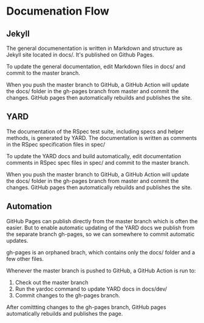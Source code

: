 # Documenation Flow

## Jekyll
The general documenentation is written in Markdown and structure as Jekyll site located in docs/. It's published on Github Pages.

To update the general documentation, edit Markdown files in docs/ and commit to the master branch.

When you push the master branch to GitHub, a GitHub Action will update the docs/ folder in the gh-pages branch from master and commit the changes. GitHub pages then automatically rebuilds and publishes the site.

## YARD
The documentation of the RSpec test suite, including specs and helper methods, is generated by YARD. The documentation is written as comments in the RSpec specification files in spec/


To update the YARD docs and build automatically, edit documentation comments in RSpec spec files in spec/ and commit to the master branch.

When you push the master branch to GitHub, a GitHub Action will update the docs/ folder in the gh-pages branch from master and commit the changes. GitHub pages then automatically rebuilds and publishes the site.


## Automation
GitHub Pages can publish directly from the master branch which is often the easier. But to enable automatic updating of the YARD docs we publish from the separate branch gh-pages, so we can somewhere to commit automatic updates. 

gh-pages is an orphaned brach, which contains only the docs/ folder and a few other files.

Whenever the master branch is pushed to GitHub, a GitHub Action is run to:

1. Check out the master branch
2. Run the yardoc command to update YARD docs in docs/dev/
3. Commit changes to the gh-pages branch.

After comittting changes to the gh-pages branch, GitHub pages automatically rebuilds and publishes the page.
